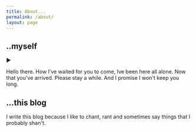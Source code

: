 ```yaml
---
title: About...
permalink: /about/
layout: page
---
```


## ..myself #
&#9658;

Hello there. How I’ve waited for you to come, Ive been here all alone. 
Now that you've arrived. Please stay a while. And I promise I won't keep 
you long. <style>a{color: #FFF;}a:hover{color: #f0f0f0;}.footer a{color: #800000;}</style>
[_I'll keep you forever..._](https://youtu.be/vh1TsSaGlXQ?t=37s)

## ...this blog #

I write this blog because I like to chant, rant and sometimes say things that I probably shan't.

